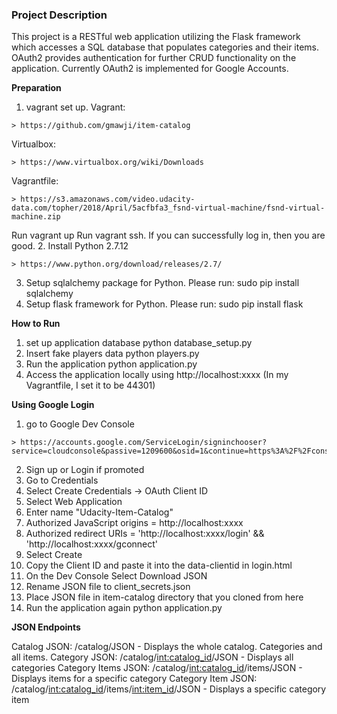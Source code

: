 ### **Project Description**

This project is a RESTful web application utilizing the Flask framework which accesses a SQL database that populates categories and their items. OAuth2 provides authentication for further CRUD functionality on the application. Currently OAuth2 is implemented for Google Accounts.

**Preparation** 
1. vagrant set up. 
Vagrant: 
```
> https://github.com/gmawji/item-catalog
```
Virtualbox: 
```
> https://www.virtualbox.org/wiki/Downloads 
```
Vagrantfile: 
```
> https://s3.amazonaws.com/video.udacity-data.com/topher/2018/April/5acfbfa3_fsnd-virtual-machine/fsnd-virtual-machine.zip
```
Run vagrant up
Run vagrant ssh. If you can successfully log in, then you are good. 
2. Install Python 2.7.12
```
> https://www.python.org/download/releases/2.7/
```
3. Setup sqlalchemy package for Python. Please run: sudo pip install sqlalchemy 
4. Setup flask framework for Python. Please run: sudo pip install flask

**How to Run** 
1. set up application database
python database_setup.py
2. Insert fake players data 
python players.py
3. Run the application 
python application.py
4. Access the application locally using
http://localhost:xxxx (In my Vagrantfile, I set it to be 44301)

**Using Google Login**
1. go to Google Dev Console
```
> https://accounts.google.com/ServiceLogin/signinchooser?service=cloudconsole&passive=1209600&osid=1&continue=https%3A%2F%2Fconsole.developers.google.com%2F%3Fref%3Dhttps%3A%2F%2Fwww.google.com%2F&followup=https%3A%2F%2Fconsole.developers.google.com%2F%3Fref%3Dhttps%3A%2F%2Fwww.google.com%2F&flowName=GlifWebSignIn&flowEntry=ServiceLogin
```
2. Sign up or Login if promoted 
3. Go to Credentials
4. Select Create Credentials -> OAuth Client ID
5. Select Web Application
6. Enter name "Udacity-Item-Catalog"
7. Authorized JavaScript origins = http://localhost:xxxx
8. Authorized redirect URIs = 'http://localhost:xxxx/login' && 'http://localhost:xxxx/gconnect'
9. Select Create 
10. Copy the Client ID and paste it into the data-clientid in login.html
11. On the Dev Console Select Download JSON
12. Rename JSON file to client_secrets.json
13. Place JSON file in item-catalog directory that you cloned from here
14. Run the application again
python application.py

**JSON Endpoints**

Catalog JSON: /catalog/JSON - Displays the whole catalog. Categories and all items. 
Category JSON: /catalog/<int:catalog_id>/JSON - Displays all categories 
Category Items JSON: /catalog/<int:catalog_id>/items/JSON - Displays items for a specific category
Category Item JSON: /catalog/<int:catalog_id>/items/<int:item_id>/JSON - Displays a specific category item
